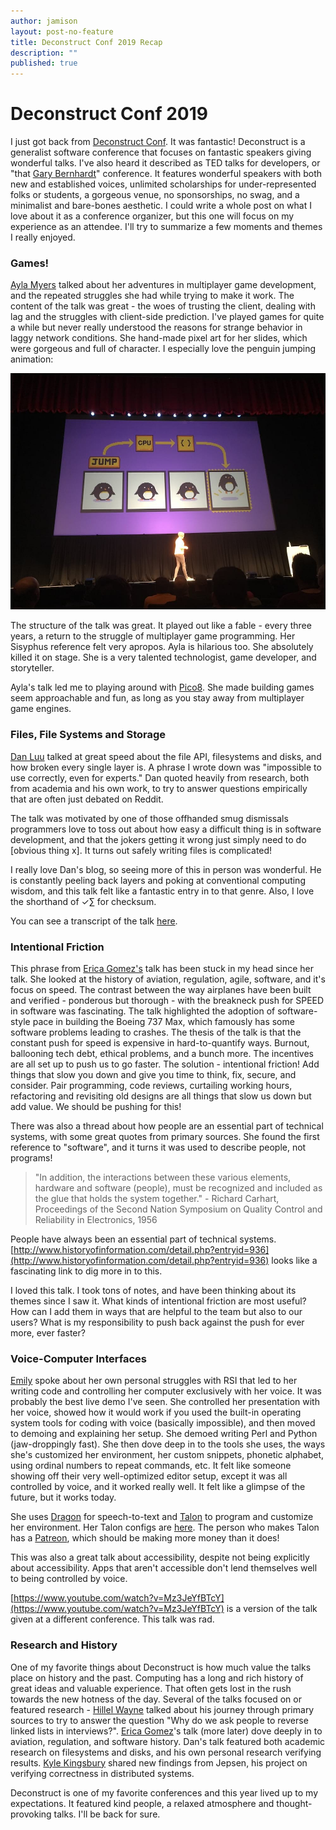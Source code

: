 ```yaml
---
author: jamison
layout: post-no-feature
title: Deconstruct Conf 2019 Recap
description: ""
published: true
---
```



# Deconstruct Conf 2019

I just got back from [Deconstruct Conf](http://deconstructconf.com). It was fantastic! Deconstruct is a generalist software conference that focuses on fantastic speakers giving wonderful talks. I've also heard it described as TED talks for developers, or "that [Gary Bernhardt](https://twitter.com/garybernhardt)" conference. It features wonderful speakers with both new and established voices, unlimited scholarships for under-represented folks or students, a gorgeous venue, no sponsorships, no swag, and a minimalist and bare-bones aesthetic. I could write a whole post on what I love about it as a conference organizer, but this one will focus on my experience as an attendee. I'll try to summarize a few moments and themes I really enjoyed.

### Games!

[Ayla Myers](https://mobile.twitter.com/bridgs_dev) talked about her adventures in multiplayer game development, and the repeated struggles she had while trying to make it work. The content of the talk was great - the woes of trusting the client, dealing with lag and the struggles with client-side prediction. I've played games for quite a while but never really understood the reasons for strange behavior in laggy network conditions. She hand-made pixel art for her slides, which were gorgeous and full of character. I especially love the penguin jumping animation:

![four frames of a penguin jumping](/images/deconstruct-2019/ayla.jpg)

The structure of the talk was great. It played out like a fable - every three years, a return to the struggle of multiplayer game programming. Her Sisyphus reference felt very apropos. Ayla is hilarious too. She absolutely killed it on stage. She is a very talented technologist, game developer, and storyteller.

Ayla's talk led me to playing around with [Pico8](https://www.lexaloffle.com/pico-8.php). She made building games seem approachable and fun, as long as you stay away from multiplayer game engines.

### Files, File Systems and Storage

[Dan Luu](https://twitter.com/danluu) talked at great speed about the file API, filesystems and disks, and how broken every single layer is. A phrase I wrote down was "impossible to use correctly, even for experts." Dan quoted heavily from research, both from academia and his own work, to try to answer questions empirically that are often just debated on Reddit.

The talk was motivated by one of those offhanded smug dismissals programmers love to toss out about how easy a difficult thing is in software development, and that the jokers getting it wrong just simply need to do [obvious thing x]. It turns out safely writing files is complicated!

I really love Dan's blog, so seeing more of this in person was wonderful. He is constantly peeling back layers and poking at conventional computing wisdom, and this talk felt like a fantastic entry in to that genre. Also, I love the shorthand of ✓∑ for checksum.

You can see a transcript of the talk [here](https://danluu.com/deconstruct-files/).

### Intentional Friction

This phrase from [Erica Gomez's](https://twitter.com/ericalgomez) talk has been stuck in my head since her talk. She looked at the history of aviation, regulation, agile, software, and it's focus on speed. The contrast between the way airplanes have been built and verified - ponderous but thorough - with the breakneck push for SPEED in software was fascinating. The talk highlighted the adoption of software-style pace in building the Boeing 737 Max, which famously has some software problems leading to crashes. The thesis of the talk is that the constant push for speed is expensive in hard-to-quantify ways. Burnout, ballooning tech debt, ethical problems, and a bunch more. The incentives are all set up to push us to go faster. The solution - intentional friction! Add things that slow you down and give you time to think, fix, secure, and consider. Pair programming, code reviews, curtailing working hours, refactoring and revisiting old designs are all things that slow us down but add value. We should be pushing for this!

There was also a thread about how people are an essential part of technical systems, with some great quotes from primary sources. She found the first reference to "software", and it turns it was used to describe people, not programs! 

> "In addition, the interactions between these various elements, hardware and software (people), must be recognized and included as the glue that holds the system together." - Richard Carhart, Proceedings of the Second Nation Symposium on Quality Control and Reliability in Electronics, 1956

 People have always been an essential part of technical systems. [http://www.historyofinformation.com/detail.php?entryid=936](http://www.historyofinformation.com/detail.php?entryid=936) looks like a fascinating link to dig more in to this.

I loved this talk. I took tons of notes, and have been thinking about its themes since I saw it. What kinds of intentional friction are most useful? How can I add them in ways that are helpful to the team but also to our users? What is my responsibility to push back against the push for ever more, ever faster?

### Voice-Computer Interfaces

[Emily](https://twitter.com/yomilly) spoke about her own personal struggles with RSI that led to her writing code and controlling her computer exclusively with her voice. It was probably the best live demo I've seen. She controlled her presentation with her voice, showed how it would work if you used the built-in operating system tools for coding with voice (basically impossible), and then moved to demoing and explaining her setup. She demoed writing Perl and Python (jaw-droppingly fast). She then dove deep in to the tools she uses, the ways she's customized her environment, her custom snippets, phonetic alphabet, using ordinal numbers to repeat commands, etc. It felt like someone showing off their very well-optimized editor setup, except it was all controlled by voice, and it worked really well. It felt like a glimpse of the future, but it works today.

She uses [Dragon](https://www.nuance.com/dragon.html) for speech-to-text and [Talon](https://talonvoice.com/) to program and customize her environment. Her Talon configs are [here](https://github.com/2shea/talon_configs). The person who makes Talon has a [Patreon](https://www.patreon.com/join/lunixbochs), which should be making more money than it does!

This was also a great talk about accessibility, despite not being explicitly about accessibility. Apps that aren't accessible don't lend themselves well to being controlled by voice.

[https://www.youtube.com/watch?v=Mz3JeYfBTcY](https://www.youtube.com/watch?v=Mz3JeYfBTcY) is a version of the talk given at a different conference. This talk was rad.

### Research and History

 One of my favorite things about Deconstruct is how much value the talks place on history and the past. Computing has a long and rich history of great ideas and valuable experience. That often gets lost in the rush towards the new hotness of the day. Several of the talks focused on or featured research - [Hillel Wayne](https://twitter.com/hillelogram) talked about his journey through primary sources to try to answer the question "Why do we ask people to reverse linked lists in interviews?". [Erica Gomez](https://twitter.com/ericalgomez)'s talk (more later) dove deeply in to aviation, regulation, and software history. Dan's talk featured both academic research on filesystems and disks, and his own personal research verifying results. [Kyle Kingsbury](https://twitter.com/aphyr/) shared new findings from Jepsen, his project on verifying correctness in distributed systems.

Deconstruct is one of my favorite conferences and this year lived up to my expectations. It featured kind people, a relaxed atmosphere and thought-provoking talks. I'll be back for sure.
